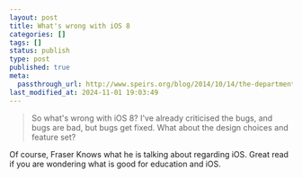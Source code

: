 ```yaml
---
layout: post
title: What's wrong with iOS 8
categories: []
tags: []
status: publish
type: post
published: true
meta:
  passthrough_url: http://www.speirs.org/blog/2014/10/14/the-department-of-ungrateful-users
last_modified_at: 2024-11-01 19:03:49
---
```


>So what's wrong with iOS 8? I've already criticised the bugs, and bugs are bad, but bugs get fixed. What about the design choices and feature set?



Of course, Fraser Knows what he is talking about regarding iOS. Great read if you are wondering what is good for education and iOS.
